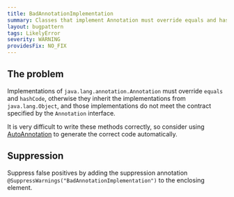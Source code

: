 ```yaml
---
title: BadAnnotationImplementation
summary: Classes that implement Annotation must override equals and hashCode. Consider using AutoAnnotation instead of implementing Annotation by hand.
layout: bugpattern
tags: LikelyError
severity: WARNING
providesFix: NO_FIX
---
```


<!--
*** AUTO-GENERATED, DO NOT MODIFY ***
To make changes, edit the @BugPattern annotation or the explanation in docs/bugpattern.
-->

## The problem
Implementations of `java.lang.annotation.Annotation` must override `equals` and
`hashCode`, otherwise they inherit the implementations from `java.lang.Object`,
and those implementations do not meet the contract specified by the `Annotation`
interface.

It is very difficult to write these methods correctly, so consider using
[AutoAnnotation](https://github.com/google/auto/blob/master/value/src/main/java/com/google/auto/value/AutoAnnotation.java)
to generate the correct code automatically.

## Suppression
Suppress false positives by adding the suppression annotation `@SuppressWarnings("BadAnnotationImplementation")` to the enclosing element.
